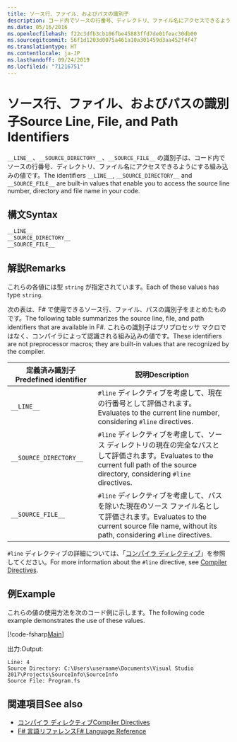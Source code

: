 ```yaml
---
title: ソース行、ファイル、およびパスの識別子
description: コード内でソースの行番号、ディレクトリ、ファイル名にアクセスできるようにする F# の組み込み識別子の値の使用方法について説明します。
ms.date: 05/16/2016
ms.openlocfilehash: f22c3dfb3cb106fbe45883ffd7de01feac30db00
ms.sourcegitcommit: 56f1d1203d0075a461a10a301459d3aa452f4f47
ms.translationtype: HT
ms.contentlocale: ja-JP
ms.lasthandoff: 09/24/2019
ms.locfileid: "71216751"
---
```

# <a name="source-line-file-and-path-identifiers"></a><span data-ttu-id="79089-103">ソース行、ファイル、およびパスの識別子</span><span class="sxs-lookup"><span data-stu-id="79089-103">Source Line, File, and Path Identifiers</span></span>

<span data-ttu-id="79089-104">`__LINE__`、`__SOURCE_DIRECTORY__`、`__SOURCE_FILE__` の識別子は、コード内でソースの行番号、ディレクトリ、ファイル名にアクセスできるようにする組み込みの値です。</span><span class="sxs-lookup"><span data-stu-id="79089-104">The identifiers `__LINE__`, `__SOURCE_DIRECTORY__` and `__SOURCE_FILE__` are built-in values that enable you to access the source line number, directory and file name in your code.</span></span>

## <a name="syntax"></a><span data-ttu-id="79089-105">構文</span><span class="sxs-lookup"><span data-stu-id="79089-105">Syntax</span></span>

```fsharp
__LINE__
__SOURCE_DIRECTORY__
__SOURCE_FILE__
```

## <a name="remarks"></a><span data-ttu-id="79089-106">解説</span><span class="sxs-lookup"><span data-stu-id="79089-106">Remarks</span></span>

<span data-ttu-id="79089-107">これらの各値には型 `string` が指定されています。</span><span class="sxs-lookup"><span data-stu-id="79089-107">Each of these values has type `string`.</span></span>

<span data-ttu-id="79089-108">次の表は、F# で使用できるソース行、ファイル、パスの識別子をまとめたものです。</span><span class="sxs-lookup"><span data-stu-id="79089-108">The following table summarizes the source line, file, and path identifiers that are available in F#.</span></span> <span data-ttu-id="79089-109">これらの識別子はプリプロセッサ マクロではなく、コンパイラによって認識される組み込みの値です。</span><span class="sxs-lookup"><span data-stu-id="79089-109">These identifiers are not preprocessor macros; they are built-in values that are recognized by the compiler.</span></span>

|<span data-ttu-id="79089-110">定義済み識別子</span><span class="sxs-lookup"><span data-stu-id="79089-110">Predefined identifier</span></span>|<span data-ttu-id="79089-111">説明</span><span class="sxs-lookup"><span data-stu-id="79089-111">Description</span></span>|
|---------------------|-----------|
|`__LINE__`|<span data-ttu-id="79089-112">`#line` ディレクティブを考慮して、現在の行番号として評価されます。</span><span class="sxs-lookup"><span data-stu-id="79089-112">Evaluates to the current line number, considering `#line` directives.</span></span>|
|`__SOURCE_DIRECTORY__`|<span data-ttu-id="79089-113">`#line` ディレクティブを考慮して、ソース ディレクトリの現在の完全なパスとして評価されます。</span><span class="sxs-lookup"><span data-stu-id="79089-113">Evaluates to the current full path of the source directory, considering `#line` directives.</span></span>|
|`__SOURCE_FILE__`|<span data-ttu-id="79089-114">`#line` ディレクティブを考慮して、パスを除いた現在のソース ファイル名として評価されます。</span><span class="sxs-lookup"><span data-stu-id="79089-114">Evaluates to the current source file name, without its path, considering `#line` directives.</span></span>|

<span data-ttu-id="79089-115">`#line` ディレクティブの詳細については、「[コンパイラ ディレクティブ](compiler-directives.md)」を参照してください。</span><span class="sxs-lookup"><span data-stu-id="79089-115">For more information about the `#line` directive, see [Compiler Directives](compiler-directives.md).</span></span>

## <a name="example"></a><span data-ttu-id="79089-116">例</span><span class="sxs-lookup"><span data-stu-id="79089-116">Example</span></span>

<span data-ttu-id="79089-117">これらの値の使用方法を次のコード例に示します。</span><span class="sxs-lookup"><span data-stu-id="79089-117">The following code example demonstrates the use of these values.</span></span>

[!code-fsharp[Main](~/samples/snippets/fsharp/lang-ref-2/snippet7401.fs)]

<span data-ttu-id="79089-118">出力:</span><span class="sxs-lookup"><span data-stu-id="79089-118">Output:</span></span>

```console
Line: 4
Source Directory: C:\Users\username\Documents\Visual Studio 2017\Projects\SourceInfo\SourceInfo
Source File: Program.fs
```

## <a name="see-also"></a><span data-ttu-id="79089-119">関連項目</span><span class="sxs-lookup"><span data-stu-id="79089-119">See also</span></span>

- [<span data-ttu-id="79089-120">コンパイラ ディレクティブ</span><span class="sxs-lookup"><span data-stu-id="79089-120">Compiler Directives</span></span>](compiler-directives.md)
- [<span data-ttu-id="79089-121">F# 言語リファレンス</span><span class="sxs-lookup"><span data-stu-id="79089-121">F# Language Reference</span></span>](index.md)
